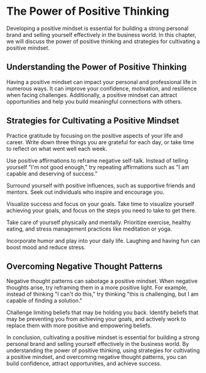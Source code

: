 The Power of Positive Thinking
========================================================================

Developing a positive mindset is essential for building a strong personal brand and selling yourself effectively in the business world. In this chapter, we will discuss the power of positive thinking and strategies for cultivating a positive mindset.

Understanding the Power of Positive Thinking
--------------------------------------------

Having a positive mindset can impact your personal and professional life in numerous ways. It can improve your confidence, motivation, and resilience when facing challenges. Additionally, a positive mindset can attract opportunities and help you build meaningful connections with others.

Strategies for Cultivating a Positive Mindset
---------------------------------------------

Practice gratitude by focusing on the positive aspects of your life and career. Write down three things you are grateful for each day, or take time to reflect on what went well each week.

Use positive affirmations to reframe negative self-talk. Instead of telling yourself "I'm not good enough," try repeating affirmations such as "I am capable and deserving of success."

Surround yourself with positive influences, such as supportive friends and mentors. Seek out individuals who inspire and encourage you.

Visualize success and focus on your goals. Take time to visualize yourself achieving your goals, and focus on the steps you need to take to get there.

Take care of yourself physically and mentally. Prioritize exercise, healthy eating, and stress management practices like meditation or yoga.

Incorporate humor and play into your daily life. Laughing and having fun can boost mood and reduce stress.

Overcoming Negative Thought Patterns
------------------------------------

Negative thought patterns can sabotage a positive mindset. When negative thoughts arise, try reframing them in a more positive light. For example, instead of thinking "I can't do this," try thinking "this is challenging, but I am capable of finding a solution."

Challenge limiting beliefs that may be holding you back. Identify beliefs that may be preventing you from achieving your goals, and actively work to replace them with more positive and empowering beliefs.

In conclusion, cultivating a positive mindset is essential for building a strong personal brand and selling yourself effectively in the business world. By understanding the power of positive thinking, using strategies for cultivating a positive mindset, and overcoming negative thought patterns, you can build confidence, attract opportunities, and achieve success.
